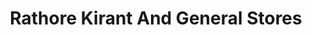 ---
title: "Rathore Kirant And General Stores"
url: /sagar/rathore-kirant-and-general-stores/
shop: Süßwaren
---